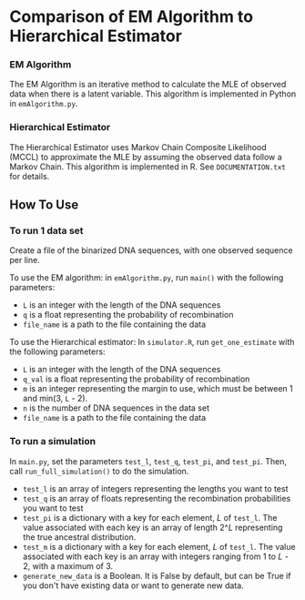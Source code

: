 # Comparison of EM Algorithm to Hierarchical Estimator

### EM Algorithm

The EM Algorithm is an iterative method to calculate the MLE
of observed data when there is a latent variable. This
algorithm is implemented in Python in `emAlgorithm.py`.

### Hierarchical Estimator

The Hierarchical Estimator uses Markov Chain Composite
Likelihood (MCCL) to approximate the MLE by assuming the
observed data follow a Markov Chain. This algorithm is
implemented in R. See `DOCUMENTATION.txt` for details.


## How To Use

### To run 1 data set

Create a file of the binarized DNA sequences, with one observed
sequence per line. 

To use the EM algorithm: in `emAlgorithm.py`, run `main()` with 
the following parameters:
- `L` is an integer with the length of the DNA sequences
- `q` is a float representing the probability of recombination
- `file_name` is a path to the file containing the data

To use the Hierarchical estimator: In `simulator.R`, run 
`get_one_estimate` with the following parameters:
- `L` is an integer with the length of the DNA sequences
- `q_val` is a float representing the probability of recombination
- `m` is an integer representing the margin to use, which must be 
between 1 and min(3, `L` - 2).
- `n` is the number of DNA sequences in the data set
- `file_name` is a path to the file containing the data

### To run a simulation

In `main.py`, set the parameters `test_l`, `test_q`, `test_pi`, and
`test_pi`. Then, call `run_full_simulation()` to do the simulation. 
- `test_l` is an array of integers representing the lengths you
want to test
- `test_q` is an array of floats representing the recombination
probabilities you want to test
- `test_pi` is a dictionary with a key for each element, *L* of 
`test_l`. The value associated with each key is an array of length
2^*L* representing the true ancestral distribution.
- `test_m` is a dictionary with a key for each element, *L* of 
`test_l`. The value associated with each key is an array with integers
ranging from 1 to *L -* 2, with a maximum of 3.
- `generate_new_data` is a Boolean. It is False by default, but can be 
True if you don't have existing data or want to generate new data.
